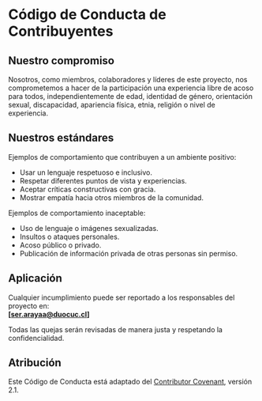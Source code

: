 # Código de Conducta de Contribuyentes

## Nuestro compromiso
Nosotros, como miembros, colaboradores y líderes de este proyecto, nos comprometemos a hacer de la participación una experiencia libre de acoso para todos, independientemente de edad, identidad de género, orientación sexual, discapacidad, apariencia física, etnia, religión o nivel de experiencia.

## Nuestros estándares
Ejemplos de comportamiento que contribuyen a un ambiente positivo:
- Usar un lenguaje respetuoso e inclusivo.
- Respetar diferentes puntos de vista y experiencias.
- Aceptar críticas constructivas con gracia.
- Mostrar empatía hacia otros miembros de la comunidad.

Ejemplos de comportamiento inaceptable:
- Uso de lenguaje o imágenes sexualizadas.
- Insultos o ataques personales.
- Acoso público o privado.
- Publicación de información privada de otras personas sin permiso.

## Aplicación
Cualquier incumplimiento puede ser reportado a los responsables del proyecto en:  
**[ser.arayaa@duocuc.cl]**

Todas las quejas serán revisadas de manera justa y respetando la confidencialidad.

## Atribución
Este Código de Conducta está adaptado del [Contributor Covenant](https://www.contributor-covenant.org), versión 2.1.
